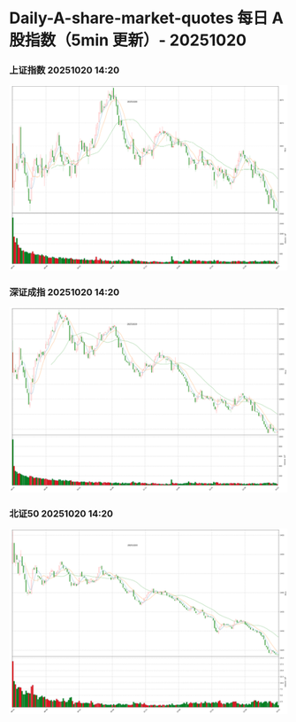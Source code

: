 
# Daily-A-share-market-quotes 每日 A 股指数（5min 更新）- 20251020

### 上证指数 20251020 14:20
![](./fig/2025/10/20251020-sh000001.png)

### 深证成指 20251020 14:20
![](./fig/2025/10/20251020-sz399001.png)

### 北证50 20251020 14:20
![](./fig/2025/10/20251020-bj899050.png)
